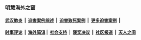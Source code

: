 
### 明慧海外之窗

####  [武汉肺炎](indexes/365.md?t=03171100) &nbsp;|&nbsp;  [迫害案例综述](indexes/328.md?t=03171100) &nbsp;|&nbsp; [迫害致死案例](indexes/277.md?t=03171100)  &nbsp;|&nbsp; [更多迫害案例](indexes/81.md?t=03171100)  &nbsp;|&nbsp; 
####  [时事评论](indexes/19.md?t=03171100) &nbsp;|&nbsp; [海外简讯](indexes/245.md?t=03171100)&nbsp;|&nbsp;  [社会支持](indexes/140.md?t=03171100) &nbsp;|&nbsp; [褒奖决议](indexes/282.md?t=03171100) &nbsp;|&nbsp; [社区报道](indexes/91.md?t=03171100)  &nbsp;|&nbsp; [天人之间](indexes/78.md?t=03171100) 

